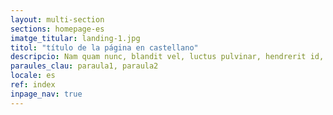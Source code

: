 ```yaml
---
layout: multi-section
sections: homepage-es
imatge_titular: landing-1.jpg
titol: "título de la página en castellano"
descripcio: Nam quam nunc, blandit vel, luctus pulvinar, hendrerit id, lorem.
paraules_clau: paraula1, paraula2
locale: es
ref: index
inpage_nav: true
---
```

